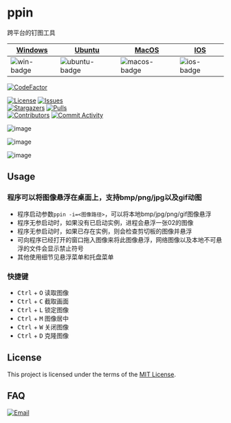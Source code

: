 # ppin

跨平台的钉图工具

[circleci]: https://app.circleci.com/pipelines/github/Ohto-Ai/ppin
[issues]: https://github.com/Ohto-Ai/ppin/issues
[stargazers]: https://github.com/Ohto-Ai/ppin/stargazers
[pulls]: https://github.com/Ohto-Ai/ppin/pulls
[commit-activity]: https://github.com/Ohto-Ai/ppin/pulse
[contributors]: https://github.com/Ohto-Ai/ppin/contributors
[circleci:badge]: https://img.shields.io/circleci/project/github/Ohto-Ai/ppin/master

[license:badge]: https://img.shields.io/github/license/Ohto-Ai/ppin?logo=github
[issues:badge]: https://img.shields.io/github/issues/Ohto-Ai/ppin?logo=github
[stargazers:badge]: https://img.shields.io/github/stars/Ohto-Ai/ppin?logo=github
[pulls:badge]: https://img.shields.io/github/issues-pr/Ohto-Ai/ppin?logo=github&color=0088ff
[contributors:badge]: https://img.shields.io/github/contributors/Ohto-Ai/ppin?logo=github
[commit-activity:badge]: https://img.shields.io/github/commit-activity/m/Ohto-Ai/ppin?logo=github
[repository]: https://github.com/Ohto-Ai/ppin


[win-link]: https://github.com/Ohto-Ai/ppin/actions/workflows/windows.yml "WindowsAction"
[win-badge]: https://github.com/Ohto-Ai/ppin/actions/workflows/windows.yml/badge.svg  "Windows"

[ubuntu-link]: https://github.com/Ohto-Ai/ppin/actions/workflows/ubuntu.yml "UbuntuAction"
[ubuntu-badge]: https://github.com/Ohto-Ai/ppin/actions/workflows/ubuntu.yml/badge.svg "Ubuntu"

[macos-link]: https://github.com/Ohto-Ai/ppin/actions/workflows/macos.yml "MacOSAction"
[macos-badge]: https://github.com/Ohto-Ai/ppin/actions/workflows/macos.yml/badge.svg "MacOS"

[ios-link]: https://github.com/Ohto-Ai/ppin/actions/workflows/ios.yml "IOSAction"
[ios-badge]: https://github.com/Ohto-Ai/ppin/actions/workflows/ios.yml/badge.svg "IOS"

| [Windows][win-link]| [Ubuntu][ubuntu-link]|[MacOS][macos-link]|[IOS][ios-link]|
|---------------|---------------|-----------------|-----------------|
| ![win-badge]  | ![ubuntu-badge] | ![macos-badge]   |![ios-badge]   |

[![CodeFactor](https://www.codefactor.io/repository/github/ohto-ai/ppin/badge)](https://www.codefactor.io/repository/github/ohto-ai/ppin)

[![License][license:badge]](/LICENSE)
[![Issues][issues:badge]][issues]  
[![Stargazers][stargazers:badge]][stargazers]
[![Pulls][pulls:badge]][pulls]  
[![Contributors][contributors:badge]][contributors]
[![Commit Activity][commit-activity:badge]][commit-activity]  

![image](https://user-images.githubusercontent.com/46275725/124393919-7620e200-dd2f-11eb-836a-bed2e901fe1f.png)

![image](https://user-images.githubusercontent.com/46275725/124363051-8cfe0080-dc6b-11eb-88ff-1ccd912dc979.png)

![image](https://user-images.githubusercontent.com/46275725/124393703-550bc180-dd2e-11eb-8bf2-004bcdc68391.png)

## Usage

### 程序可以将图像悬浮在桌面上，支持bmp/png/jpg以及gif动图

- 程序启动参数`ppin -i=<图像路径>`，可以将本地bmp/jpg/png/gif图像悬浮
- 程序无参启动时，如果没有已启动实例，进程会悬浮一张02的图像
- 程序无参启动时，如果已存在实例，则会检查剪切板的图像并悬浮
- 可向程序已经打开的窗口拖入图像来将此图像悬浮，网络图像以及本地不可悬浮的文件会显示禁止符号
- 其他使用细节见悬浮菜单和托盘菜单

### 快捷键
- <kbd>Ctrl</kbd> + <kbd>O</kbd> 读取图像
- <kbd>Ctrl</kbd> + <kbd>C</kbd> 截取画面
- <kbd>Ctrl</kbd> + <kbd>L</kbd> 锁定图像
- <kbd>Ctrl</kbd> + <kbd>M</kbd> 图像居中
- <kbd>Ctrl</kbd> + <kbd>W</kbd> 关闭图像
- <kbd>Ctrl</kbd> + <kbd>D</kbd> 克隆图像

## License

This project is licensed under the terms of the [MIT License](/LICENSE).

## FAQ

[![Email](https://img.shields.io/badge/mail-zhu.thatboy@outlook.com-blue.svg?&style=for-the-badge)](mailto:zhu.thatboy@outlook.com?subject=Feedback&body=This%20is%20a%20test%20feedback.)

